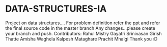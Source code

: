 # DATA-STRUCTURES-IA

Project on data structures.... 
For problem definition refer the ppt and refer the final source code in the master branch
Any changes...please create your branch and push. 
Contributors: 
Rahul Mistry
Gayatri Srinivasan
Girish Thatte
Amisha Waghela
Kalpesh Mataghare
Prachit Mhalgi 
Thank you :D
